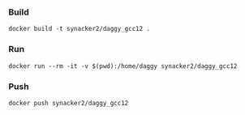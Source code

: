 ### Build
````docker build -t synacker2/daggy_gcc12 .````

### Run
````docker run --rm -it -v $(pwd):/home/daggy synacker2/daggy_gcc12````

### Push
````docker push synacker2/daggy_gcc12````